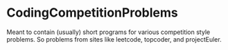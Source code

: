 # CodingCompetitionProblems
Meant to contain (usually) short programs for various competition style problems. So problems from sites like leetcode, topcoder, and projectEuler.
